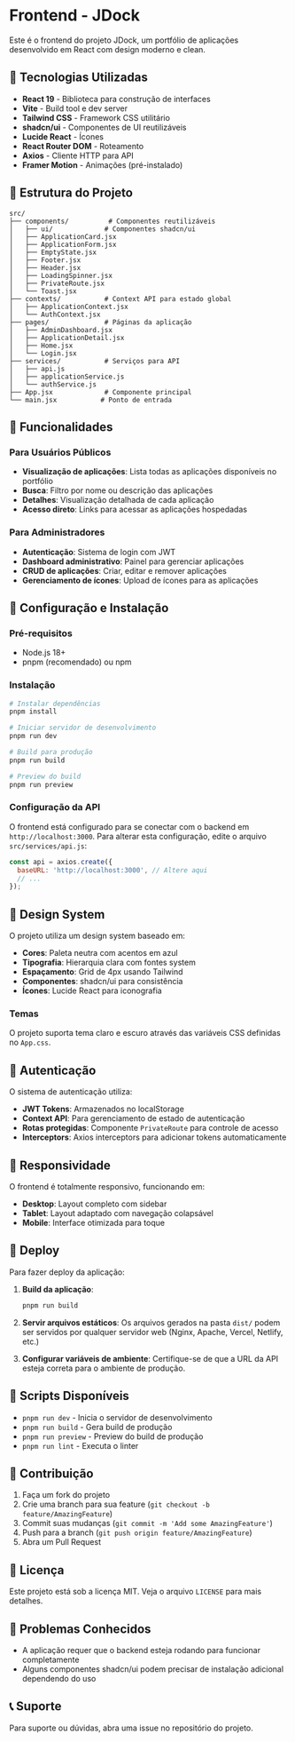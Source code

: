 # Frontend - JDock

Este é o frontend do projeto JDock, um portfólio de aplicações desenvolvido em React com design moderno e clean.

## 🚀 Tecnologias Utilizadas

- **React 19** - Biblioteca para construção de interfaces
- **Vite** - Build tool e dev server
- **Tailwind CSS** - Framework CSS utilitário
- **shadcn/ui** - Componentes de UI reutilizáveis
- **Lucide React** - Ícones
- **React Router DOM** - Roteamento
- **Axios** - Cliente HTTP para API
- **Framer Motion** - Animações (pré-instalado)

## 📁 Estrutura do Projeto

```
src/
├── components/          # Componentes reutilizáveis
│   ├── ui/             # Componentes shadcn/ui
│   ├── ApplicationCard.jsx
│   ├── ApplicationForm.jsx
│   ├── EmptyState.jsx
│   ├── Footer.jsx
│   ├── Header.jsx
│   ├── LoadingSpinner.jsx
│   ├── PrivateRoute.jsx
│   └── Toast.jsx
├── contexts/           # Context API para estado global
│   ├── ApplicationContext.jsx
│   └── AuthContext.jsx
├── pages/              # Páginas da aplicação
│   ├── AdminDashboard.jsx
│   ├── ApplicationDetail.jsx
│   ├── Home.jsx
│   └── Login.jsx
├── services/           # Serviços para API
│   ├── api.js
│   ├── applicationService.js
│   └── authService.js
├── App.jsx             # Componente principal
└── main.jsx           # Ponto de entrada
```

## 🎯 Funcionalidades

### Para Usuários Públicos
- **Visualização de aplicações**: Lista todas as aplicações disponíveis no portfólio
- **Busca**: Filtro por nome ou descrição das aplicações
- **Detalhes**: Visualização detalhada de cada aplicação
- **Acesso direto**: Links para acessar as aplicações hospedadas

### Para Administradores
- **Autenticação**: Sistema de login com JWT
- **Dashboard administrativo**: Painel para gerenciar aplicações
- **CRUD de aplicações**: Criar, editar e remover aplicações
- **Gerenciamento de ícones**: Upload de ícones para as aplicações

## 🔧 Configuração e Instalação

### Pré-requisitos
- Node.js 18+ 
- pnpm (recomendado) ou npm

### Instalação
```bash
# Instalar dependências
pnpm install

# Iniciar servidor de desenvolvimento
pnpm run dev

# Build para produção
pnpm run build

# Preview do build
pnpm run preview
```

### Configuração da API
O frontend está configurado para se conectar com o backend em `http://localhost:3000`. Para alterar esta configuração, edite o arquivo `src/services/api.js`:

```javascript
const api = axios.create({
  baseURL: 'http://localhost:3000', // Altere aqui
  // ...
});
```

## 🎨 Design System

O projeto utiliza um design system baseado em:
- **Cores**: Paleta neutra com acentos em azul
- **Tipografia**: Hierarquia clara com fontes system
- **Espaçamento**: Grid de 4px usando Tailwind
- **Componentes**: shadcn/ui para consistência
- **Ícones**: Lucide React para iconografia

### Temas
O projeto suporta tema claro e escuro através das variáveis CSS definidas no `App.css`.

## 🔐 Autenticação

O sistema de autenticação utiliza:
- **JWT Tokens**: Armazenados no localStorage
- **Context API**: Para gerenciamento de estado de autenticação
- **Rotas protegidas**: Componente `PrivateRoute` para controle de acesso
- **Interceptors**: Axios interceptors para adicionar tokens automaticamente

## 📱 Responsividade

O frontend é totalmente responsivo, funcionando em:
- **Desktop**: Layout completo com sidebar
- **Tablet**: Layout adaptado com navegação colapsável
- **Mobile**: Interface otimizada para toque

## 🚀 Deploy

Para fazer deploy da aplicação:

1. **Build da aplicação**:
   ```bash
   pnpm run build
   ```

2. **Servir arquivos estáticos**: Os arquivos gerados na pasta `dist/` podem ser servidos por qualquer servidor web (Nginx, Apache, Vercel, Netlify, etc.)

3. **Configurar variáveis de ambiente**: Certifique-se de que a URL da API esteja correta para o ambiente de produção.

## 🔧 Scripts Disponíveis

- `pnpm run dev` - Inicia o servidor de desenvolvimento
- `pnpm run build` - Gera build de produção
- `pnpm run preview` - Preview do build de produção
- `pnpm run lint` - Executa o linter

## 🤝 Contribuição

1. Faça um fork do projeto
2. Crie uma branch para sua feature (`git checkout -b feature/AmazingFeature`)
3. Commit suas mudanças (`git commit -m 'Add some AmazingFeature'`)
4. Push para a branch (`git push origin feature/AmazingFeature`)
5. Abra um Pull Request

## 📄 Licença

Este projeto está sob a licença MIT. Veja o arquivo `LICENSE` para mais detalhes.

## 🐛 Problemas Conhecidos

- A aplicação requer que o backend esteja rodando para funcionar completamente
- Alguns componentes shadcn/ui podem precisar de instalação adicional dependendo do uso

## 📞 Suporte

Para suporte ou dúvidas, abra uma issue no repositório do projeto.
